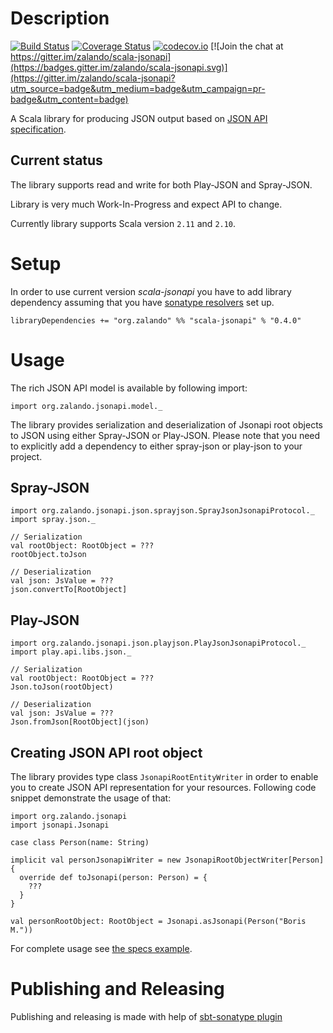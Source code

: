 # Description

[![Build Status](https://travis-ci.org/zalando/scala-jsonapi.svg)](https://travis-ci.org/zalando/scala-jsonapi)
[![Coverage Status](https://coveralls.io/repos/zalando/scala-jsonapi/badge.svg?branch=master&service=github)](https://coveralls.io/github/zalando/scala-jsonapi?branch=master)
[![codecov.io](https://codecov.io/github/zalando/scala-jsonapi/coverage.svg?branch=master)](https://codecov.io/github/zalando/scala-jsonapi?branch=master)
[![Join the chat at https://gitter.im/zalando/scala-jsonapi](https://badges.gitter.im/zalando/scala-jsonapi.svg)](https://gitter.im/zalando/scala-jsonapi?utm_source=badge&utm_medium=badge&utm_campaign=pr-badge&utm_content=badge)

A Scala library for producing JSON output based on [JSON API specification](http://jsonapi.org/). 

## Current status

The library supports read and write for both Play-JSON and Spray-JSON.

Library is very much Work-In-Progress and expect API to change.

Currently library supports Scala version `2.11` and `2.10`.

# Setup

In order to use current version _scala-jsonapi_ you have to add library dependency assuming that you have [sonatype resolvers](http://www.scala-sbt.org/0.13/docs/Resolvers.html#Maven) set up.

    libraryDependencies += "org.zalando" %% "scala-jsonapi" % "0.4.0"

# Usage

The rich JSON API model is available by following import:

    import org.zalando.jsonapi.model._
    
The library provides serialization and deserialization of Jsonapi root objects to JSON using either Spray-JSON or Play-JSON. 
Please note that you need to explicitly add a dependency to either spray-json or play-json to your project.

## Spray-JSON

    import org.zalando.jsonapi.json.sprayjson.SprayJsonJsonapiProtocol._
    import spray.json._
    
    // Serialization
    val rootObject: RootObject = ???
    rootObject.toJson
    
    // Deserialization
    val json: JsValue = ???
    json.convertTo[RootObject]

## Play-JSON

    import org.zalando.jsonapi.json.playjson.PlayJsonJsonapiProtocol._
    import play.api.libs.json._
    
    // Serialization
    val rootObject: RootObject = ???
    Json.toJson(rootObject)
    
    // Deserialization
    val json: JsValue = ???
    Json.fromJson[RootObject](json)

## Creating JSON API root object

The library provides type class `JsonapiRootEntityWriter` in order to enable you to create JSON API representation for your resources.
Following code snippet demonstrate the usage of that:

    import org.zalando.jsonapi
    import jsonapi.Jsonapi
    
    case class Person(name: String)
    
    implicit val personJsonapiWriter = new JsonapiRootObjectWriter[Person] {
      override def toJsonapi(person: Person) = {
        ???
      }
    }
    
    val personRootObject: RootObject = Jsonapi.asJsonapi(Person("Boris M."))

For complete usage see [the specs example](src/test/scala/org/zalando/jsonapi/json/ExampleSpec.scala).

# Publishing and Releasing

Publishing and releasing is made with help of [sbt-sonatype plugin](https://github.com/xerial/sbt-sonatype)
